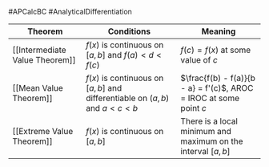 
#APCalcBC #AnalyticalDifferentiation

Theorem | Conditions | Meaning
--- | --- | --- 
[[Intermediate Value Theorem]] | $f(x)$ is continuous on $[a, b]$ and $f(a) < d < f(c)$ | $f(c) = f(x)$ at some value of $c$
[[Mean Value Theorem]] | $f(x)$ is continuous on $[a, b]$ and differentiable on $(a, b)$ and $a < c < b$ | $\frac{f(b) - f(a)}{b - a} = f'(c)$, AROC = IROC at some point $c$
[[Extreme Value Theorem]]| $f(x)$ is continuous on $[a, b]$ | There is a local minimum and maximum on the interval $[a, b]$


